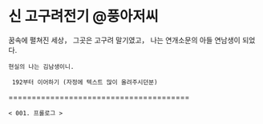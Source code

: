 # 신 고구려전기 @풍아저씨

꿈속에 펼쳐진 세상，
  그곳은 고구려 말기였고，
  나는 연개소문의 아들 연남생이 되었다.

	현실의 나는 김남생이니.

	 192부터 이어하기 (자정에 텍스트 많이 올려주시던분)
  =======================================

	< 001. 프롤로그 >